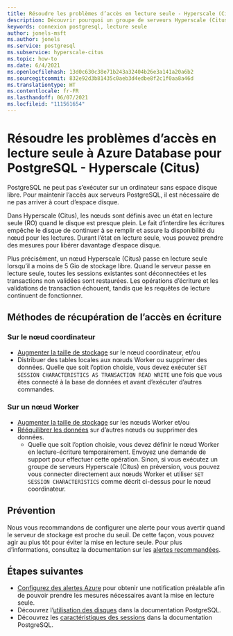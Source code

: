 ```yaml
---
title: Résoudre les problèmes d’accès en lecture seule - Hyperscale (Citus) - Azure Database pour PostgreSQL
description: Découvrir pourquoi un groupe de serveurs Hyperscale (Citus) peut passer en lecture seule et ce qu’il faut faire
keywords: connexion postgresql, lecture seule
author: jonels-msft
ms.author: jonels
ms.service: postgresql
ms.subservice: hyperscale-citus
ms.topic: how-to
ms.date: 6/4/2021
ms.openlocfilehash: 13d0c630c38e71b243a32404b26e3a141a20a6b2
ms.sourcegitcommit: 832e92d3b81435c0aeb3d4edbe8f2c1f0aa8a46d
ms.translationtype: HT
ms.contentlocale: fr-FR
ms.lasthandoff: 06/07/2021
ms.locfileid: "111561654"
---
```

# <a name="troubleshoot-read-only-access-to-azure-database-for-postgresql---hyperscale-citus"></a>Résoudre les problèmes d’accès en lecture seule à Azure Database pour PostgreSQL - Hyperscale (Citus)

PostgreSQL ne peut pas s’exécuter sur un ordinateur sans espace disque libre. Pour maintenir l’accès aux serveurs PostgreSQL, il est nécessaire de ne pas arriver à court d’espace disque.

Dans Hyperscale (Citus), les nœuds sont définis avec un état en lecture seule (RO) quand le disque est presque plein. Le fait d’interdire les écritures empêche le disque de continuer à se remplir et assure la disponibilité du nœud pour les lectures. Durant l’état en lecture seule, vous pouvez prendre des mesures pour libérer davantage d’espace disque.

Plus précisément, un nœud Hyperscale (Citus) passe en lecture seule lorsqu’il a moins de 5 Gio de stockage libre. Quand le serveur passe en lecture seule, toutes les sessions existantes sont déconnectées et les transactions non validées sont restaurées. Les opérations d’écriture et les validations de transaction échouent, tandis que les requêtes de lecture continuent de fonctionner.

## <a name="ways-to-recover-write-access"></a>Méthodes de récupération de l’accès en écriture

### <a name="on-the-coordinator-node"></a>Sur le nœud coordinateur

* [Augmenter la taille de stockage](howto-hyperscale-scale-grow.md#increase-storage-on-nodes) sur le nœud coordinateur, et/ou
* Distribuer des tables locales aux nœuds Worker ou supprimer des données. Quelle que soit l’option choisie, vous devez exécuter `SET SESSION CHARACTERISTICS AS TRANSACTION READ WRITE` une fois que vous êtes connecté à la base de données et avant d’exécuter d’autres commandes.

### <a name="on-a-worker-node"></a>Sur un nœud Worker

* [Augmenter la taille de stockage](howto-hyperscale-scale-grow.md#increase-storage-on-nodes) sur les nœuds Worker et/ou
* [Rééquilibrer les données](howto-hyperscale-scale-rebalance.md) sur d’autres nœuds ou supprimer des données.
    * Quelle que soit l’option choisie, vous devez définir le nœud Worker en lecture-écriture temporairement. Envoyez une demande de support pour effectuer cette opération. Sinon, si vous exécutez un groupe de serveurs Hyperscale (Citus) en préversion, vous pouvez vous connecter directement aux nœuds Worker et utiliser `SET SESSION CHARACTERISTICS` comme décrit ci-dessus pour le nœud coordinateur.

## <a name="prevention"></a>Prévention

Nous vous recommandons de configurer une alerte pour vous avertir quand le serveur de stockage est proche du seuil. De cette façon, vous pouvez agir au plus tôt pour éviter la mise en lecture seule. Pour plus d’informations, consultez la documentation sur les [alertes recommandées](howto-hyperscale-alert-on-metric.md#suggested-alerts).

## <a name="next-steps"></a>Étapes suivantes

* [Configurez des alertes Azure](howto-hyperscale-alert-on-metric.md#suggested-alerts) pour obtenir une notification préalable afin de pouvoir prendre les mesures nécessaires avant la mise en lecture seule.
* Découvrez l’[utilisation des disques](https://www.postgresql.org/docs/current/diskusage.html) dans la documentation PostgreSQL.
* Découvrez les [caractéristiques des sessions](https://www.postgresql.org/docs/13/sql-set-transaction.html) dans la documentation PostgreSQL.
